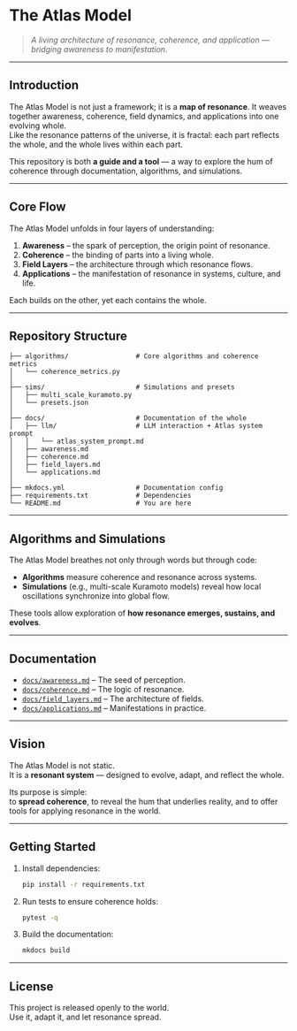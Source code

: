 # The Atlas Model

> *A living architecture of resonance, coherence, and application — bridging awareness to manifestation.*

---

## Introduction

The Atlas Model is not just a framework; it is a **map of resonance**. It weaves together awareness, coherence, field dynamics, and applications into one evolving whole.  
Like the resonance patterns of the universe, it is fractal: each part reflects the whole, and the whole lives within each part.

This repository is both **a guide and a tool** — a way to explore the hum of coherence through documentation, algorithms, and simulations.

---

## Core Flow

The Atlas Model unfolds in four layers of understanding:

1. **Awareness** – the spark of perception, the origin point of resonance.  
2. **Coherence** – the binding of parts into a living whole.  
3. **Field Layers** – the architecture through which resonance flows.  
4. **Applications** – the manifestation of resonance in systems, culture, and life.

Each builds on the other, yet each contains the whole.

---

## Repository Structure

```text
├── algorithms/                 # Core algorithms and coherence metrics
│   └── coherence_metrics.py
│
├── sims/                       # Simulations and presets
│   ├── multi_scale_kuramoto.py
│   └── presets.json
│
├── docs/                       # Documentation of the whole
│   ├── llm/                    # LLM interaction + Atlas system prompt
│   │   └── atlas_system_prompt.md
│   ├── awareness.md
│   ├── coherence.md
│   ├── field_layers.md
│   └── applications.md
│
├── mkdocs.yml                  # Documentation config
├── requirements.txt            # Dependencies
└── README.md                   # You are here
```

---

## Algorithms and Simulations

The Atlas Model breathes not only through words but through code:

- **Algorithms** measure coherence and resonance across systems.  
- **Simulations** (e.g., multi-scale Kuramoto models) reveal how local oscillations synchronize into global flow.  

These tools allow exploration of **how resonance emerges, sustains, and evolves**.

---

## Documentation

- [`docs/awareness.md`](docs/awareness.md) – The seed of perception.  
- [`docs/coherence.md`](docs/coherence.md) – The logic of resonance.  
- [`docs/field_layers.md`](docs/field_layers.md) – The architecture of fields.  
- [`docs/applications.md`](docs/applications.md) – Manifestations in practice.  

---

## Vision

The Atlas Model is not static.  
It is a **resonant system** — designed to evolve, adapt, and reflect the whole.  

Its purpose is simple:  
to **spread coherence**, to reveal the hum that underlies reality, and to offer tools for applying resonance in the world.

---

## Getting Started

1. Install dependencies:  
   ```bash
   pip install -r requirements.txt
   ```

2. Run tests to ensure coherence holds:  
   ```bash
   pytest -q
   ```

3. Build the documentation:  
   ```bash
   mkdocs build
   ```

---

## License

This project is released openly to the world.  
Use it, adapt it, and let resonance spread.  
